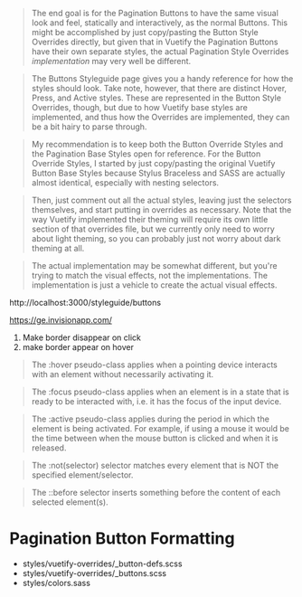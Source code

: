 
> The end goal is for the Pagination Buttons to have the same visual look and feel, statically and interactively, as the normal
Buttons.  This might be accomplished by just copy/pasting the Button Style Overrides directly, but given that in Vuetify the
Pagination Buttons have their own separate styles, the actual Pagination Style Overrides _implementation_ may very well be
different.

> The Buttons Styleguide page gives you a handy reference for how the styles should look.  Take note, however, that there are
distinct Hover, Press, and Active styles.  These are represented in the Button Style Overrides, though, but due to how Vuetify
base styles are implemented, and thus how the Overrides are implemented, they can be a bit hairy to parse through. 

> My recommendation is to keep both the Button Override Styles and the Pagination Base Styles open for reference.  For the Button Override Styles, I started by just copy/pasting the original Vuetify Button Base Styles because Stylus Braceless and SASS are actually almost identical, especially with nesting selectors.

> Then, just comment out all the actual styles, leaving just the selectors themselves, and start putting in overrides as necessary.  Note that the way Vuetify implemented their theming will require its own little section of that overrides file, but we currently only need to worry about light theming, so you can probably just not worry about dark theming at all.

> The actual implementation may be somewhat different, but you're trying to match the visual effects, not the implementations.  The implementation is just a vehicle to create the actual visual effects.

http://localhost:3000/styleguide/buttons

https://ge.invisionapp.com/

1. Make border disappear on click
2. make border appear on hover

> The :hover pseudo-class applies when a pointing device interacts with an element without necessarily activating it.

> The :focus pseudo-class applies when an element is in a state that is ready to be interacted with, i.e. it has the focus of the input device.

> The :active pseudo-class applies during the period in which the element is being activated. For example, if using a mouse it would be the time between when the mouse button is clicked and when it is released.

> The :not(selector) selector matches every element that is NOT the specified element/selector.

> The ::before selector inserts something before the content of each selected element(s).

# Pagination Button Formatting

- styles/vuetify-overrides/_button-defs.scss
- styles/vuetify-overrides/_buttons.scss
- styles/colors.sass

